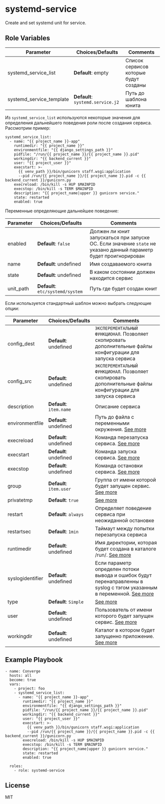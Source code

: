 # systemd-service

Create and set systemd unit for service.

## Role Variables

| Parameter                | Choices/Defaults                  | Comments                              |
| ------------------------ | --------------------------------- | ------------------------------------- |
| systemd_service_list     | **Default**: empty                | Список сервисов которые будут созданы |
| systemd_service_template | **Default**: `systemd.service.j2` | Путь до шаблона юнита                 |

Из `systemd_service_list` используются некоторые значения для определения дальнейшего поведения роли после создания сервиса. Рассмотрим пример:

```
systemd_service_list:
  - name: "{{ project_name }}-app"
    runtimedir: "{{ project_name }}"
    environmentfile: "{{ django_settings_path }}"
    pidfile: "/run/{{ project_name }}/{{ project_name }}.pid"
    workingdir: "{{ backend_current }}"
    user: "{{ project_user }}"
    execstart: >-
      {{ venv_path }}/bin/gunicorn staff.wsgi:application
      --pid /run/{{ project_name }}/{{ project_name }}.pid -c {{ backend_current }}/gunicorn.py
    execreload: /bin/kill -s HUP $MAINPID
    execstop: /bin/kill -s TERM $MAINPID
    description: "{{ project_name|upper }} gunicorn service."
    state: restarted
    enabled: true
```

Переменные определяющие дальнейшее поведение:

| Parameter | Choices/Defaults                  | Comments                                                                                                         |
| --------- | --------------------------------- | ---------------------------------------------------------------------------------------------------------------- |
| enabled   | **Default**: `false`              | Должен ли юнит запускаться при запуске ОС. Если значение `state` не указано данный параметр будет проигнорирован |
| name      | **Default**: undefined            | Имя создаваемого юнита                                                                                           |
| state     | **Default**: undefined            | В каком состоянии должен находится сервис                                                                        |
| unit_path | **Default**: `etc/systemd/system` | Путь где будет создан юнит                                                                                       |

Если используется стандартный шаблон можно выбрать следующие опции:

| Parameter        | Choices/Defaults         | Comments                                                                                                                                                                                                       |
| ---------------- | ------------------------ | -------------------------------------------------------------------------------------------------------------------------------------------------------------------------------------------------------------- |
| config_dest      | **Default**: undefined   | `ЭКСПЕРЕМЕНТАЛЬНЫЙ ФУНКЦИОНАЛ`. Позволяет скопировать дополнительные файлы конфигурации для запуска сервиса                                                                                                    |
| config_src       | **Default**: undefined   | `ЭКСПЕРЕМЕНТАЛЬНЫЙ ФУНКЦИОНАЛ`. Позволяет скопировать дополнительные файлы конфигурации для запуска сервиса                                                                                                    |
| description      | **Default**: `item.name` | Описание сервиса                                                                                                                                                                                               |
| environmentfile  | **Default**: undefined   | Путь до файла с переменными окружения. [See more](https://www.freedesktop.org/software/systemd/man/systemd.exec.html#EnvironmentFile=)                                                                         |
| execreload       | **Default**: undefined   | Команда перезапуска сервиса. [See more](https://www.freedesktop.org/software/systemd/man/systemd.service.html#ExecReload=)                                                                                     |
| execstart        | **Default**: undefined   | Команда запуска сервиса. [See more](https://www.freedesktop.org/software/systemd/man/systemd.service.html#ExecStart=)                                                                                          |
| execstop         | **Default**: undefined   | Команда остановки сервиса. [See more](https://www.freedesktop.org/software/systemd/man/systemd.service.html#ExecStop=)                                                                                         |
| group            | **Default**: `item.user` | Группа от имени которой будет запущен сервис. [See more](https://www.freedesktop.org/software/systemd/man/systemd.exec.html#User=)                                                                             |
| privatetmp       | **Default**: `true`      | [See more](https://www.freedesktop.org/software/systemd/man/systemd.exec.html#PrivateTmp=)                                                                                                                     |
| restart          | **Default**: `always`    | Определяет поведение сервиса при неожиданной остановке                                                                                                                                                         |
| restartsec       | **Default**: `1min`      | Таймаут между попытки перезапуска сервиса                                                                                                                                                                      |
| runtimedir       | **Default**: undefined   | Имя директории, которая будет создана в каталоге /run/. [See more](https://www.freedesktop.org/software/systemd/man/systemd.exec.html#RuntimeDirectory=)                                                       |
| syslogidentifier | **Default**: undefined   | Если параметр определен потоки вывода и ошибок будут перенаправленны в syslog с тэгом указанным в переменной. [See more](https://www.freedesktop.org/software/systemd/man/systemd.exec.html#SyslogIdentifier=) |
| type             | **Default**: `Simple`    | [See more](https://www.freedesktop.org/software/systemd/man/systemd.service.html#Type=)                                                                                                                        |
| user             | **Default**: undefined   | Пользователь от имени которого будет запущен сервис. [See more](https://www.freedesktop.org/software/systemd/man/systemd.exec.html#User=)                                                                      |
| workingdir       | **Default**: undefined   | Каталог в котором будет запущенно приложение. [See more](https://www.freedesktop.org/software/systemd/man/systemd.exec.html#WorkingDirectory=)                                                                 |

## Example Playbook

```
- name: Converge
  hosts: all
  become: true
  vars:
    - project: foo
    - systemd_service_list:
      - name: "{{ project_name }}-app"
        runtimedir: "{{ project_name }}"
        environmentfile: "{{ django_settings_path }}"
        pidfile: "/run/{{ project_name }}/{{ project_name }}.pid"
        workingdir: "{{ backend_current }}"
        user: "{{ project_user }}"
        execstart: >-
          {{ venv_path }}/bin/gunicorn staff.wsgi:application
          --pid /run/{{ project_name }}/{{ project_name }}.pid -c {{ backend_current }}/gunicorn.py
        execreload: /bin/kill -s HUP $MAINPID
        execstop: /bin/kill -s TERM $MAINPID
        description: "{{ project_name|upper }} gunicorn service."
        state: restarted
        enabled: true

  roles:
    - role: systemd-service
```

## License

MIT
